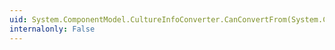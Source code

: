 ```yaml
---
uid: System.ComponentModel.CultureInfoConverter.CanConvertFrom(System.ComponentModel.ITypeDescriptorContext,System.Type)
internalonly: False
---
```

